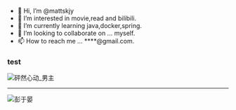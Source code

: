 - 👋 Hi, I’m @mattskjy
- 👀 I’m interested in movie,read and bilibili.
- 🌱 I’m currently learning java,docker,spring.
- 💞️ I’m looking to collaborate on ... myself.
- 📫 How to reach me ... ****@gmail.com.

<!---
mattskjy/mattskjy is a ✨ special ✨ repository because its `README.md` (this file) appears on your GitHub profile.
You can click the Preview link to take a look at your changes.
--->

### test

![砰然心动_男主](https://s1.ax1x.com/2022/11/24/zGBmNT.png)

***



![彭于晏](https://s1.ax1x.com/2022/11/24/zGBeEV.png)








